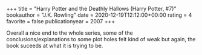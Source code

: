 +++
title = "Harry Potter and the Deathly Hallows (Harry Potter, #7)"
bookauthor = "J.K. Rowling"
date = 2020-12-19T12:12:00+00:00
rating = 4
favorite = false
publicationyear = 2007
+++

Overall a nice end to the whole series, some of the conclusions/explanations to some plot holes felt kind of weak but again, the book suceeds at what it is trying to be.